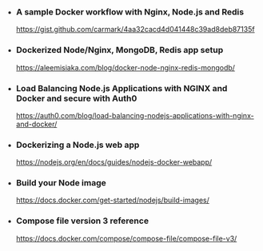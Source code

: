 * ### A sample Docker workflow with Nginx, Node.js and Redis
    
    https://gist.github.com/carmark/4aa32cacd4d041448c39ad8deb87135f
    

* ### Dockerized Node/Nginx, MongoDB, Redis app setup
    
    https://aleemisiaka.com/blog/docker-node-nginx-redis-mongodb/
    

* ### Load Balancing Node.js Applications with NGINX and Docker and secure with Auth0

     https://auth0.com/blog/load-balancing-nodejs-applications-with-nginx-and-docker/ 
    
* ### Dockerizing a Node.js web app

    https://nodejs.org/en/docs/guides/nodejs-docker-webapp/


* ### Build your Node image

    https://docs.docker.com/get-started/nodejs/build-images/

* ### Compose file version 3 reference

    https://docs.docker.com/compose/compose-file/compose-file-v3/